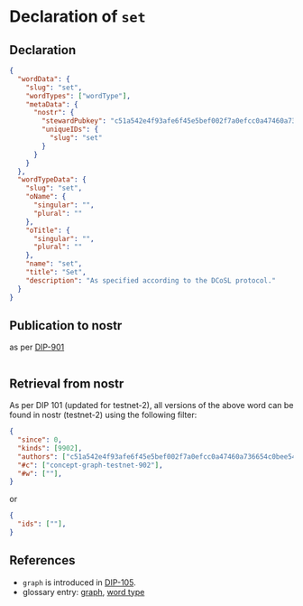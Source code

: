 # Declaration of `set`

## Declaration

```json
{
  "wordData": {
    "slug": "set",
    "wordTypes": ["wordType"],
    "metaData": {
      "nostr": {
        "stewardPubkey": "c51a542e4f93afe6f45e5bef002f7a0efcc0a47460a736654c0bee5402c482fa",
        "uniqueIDs": {
          "slug": "set"
        }
      }
    }
  },
  "wordTypeData": {
    "slug": "set",
    "oName": {
      "singular": "",
      "plural": ""
    },
    "oTitle": {
      "singular": "",
      "plural": ""
    },
    "name": "set",
    "title": "Set",
    "description": "As specified according to the DCoSL protocol."
  }
}
```

## Publication to nostr

as per [DIP-901](../../networking/nostr/901.md)

```json
```

## Retrieval from nostr

As per DIP 101 (updated for testnet-2), all versions of the above word can be found in nostr (testnet-2) using the following filter:

```json
{
  "since": 0,
  "kinds": [9902],
  "authors": ["c51a542e4f93afe6f45e5bef002f7a0efcc0a47460a736654c0bee5402c482fa"],
  "#c": ["concept-graph-testnet-902"],
  "#w": [""],
}
```

or

```json
{
  "ids": [""],
}
```

## References

- `graph` is introduced in [DIP-105](../105.md).
- glossary entry: [graph](../../../glossary/graph.md), [word type](../../../glossary/wordType.md)

